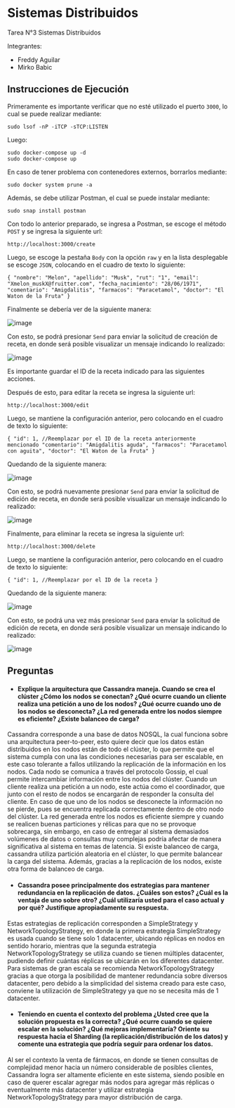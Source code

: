 # Sistemas Distribuidos
Tarea N°3 Sistemas Distribuidos

Integrantes:
- Freddy Aguilar
- Mirko Babic

## Instrucciones de Ejecución

Primeramente es importante verificar que no esté utilizado el puerto `3000`, lo cual se puede realizar mediante:

```
sudo lsof -nP -iTCP -sTCP:LISTEN
```

Luego:

```
sudo docker-compose up -d
sudo docker-compose up
```
En caso de tener problema con contenedores externos, borrarlos mediante:

```
sudo docker system prune -a
```

Además, se debe utilizar Postman, el cual se puede instalar mediante:

```
sudo snap install postman
```

Con todo lo anterior preparado, se ingresa a Postman, se escoge el método `POST` y se ingresa la siguiente url:

`http://localhost:3000/create`

Luego, se escoge la pestaña `Body` con la opción `raw` y en la lista desplegable se escoge `JSON`, colocando en el cuadro de texto lo siguiente:

`{
 "nombre": "Melon",
 "apellido": "Musk",
 "rut": "1",
 "email": "Xmelon_muskX@fruitter.com",
 "fecha_nacimiento": "28/06/1971",
 "comentario": "Amigdalitis",
 "farmacos": "Paracetamol",
 "doctor": "El Waton de la Fruta"
}`

Finalmente se debería ver de la siguiente manera:

![image](https://user-images.githubusercontent.com/103700122/175848703-b0df3ca3-9d96-406d-a1b5-243e36900401.png)

Con esto, se podrá presionar `Send` para enviar la solicitud de creación de receta, en donde será posible visualizar un mensaje indicando lo realizado:

![image](https://user-images.githubusercontent.com/103700122/175848757-d50725d7-5344-4bf1-8a53-61576a2d773f.png)

Es importante guardar el ID de la receta indicado para las siguientes acciones.

Después de esto, para editar la receta se ingresa la siguiente url:

`http://localhost:3000/edit`

Luego, se mantiene la configuración anterior, pero colocando en el cuadro de texto lo siguiente: 

`{
 "id": 1, //Reemplazar por el ID de la receta anteriormente mencionado
 "comentario": "Amigdalitis aguda",
 "farmacos": "Paracetamol con aguita",
 "doctor": "El Waton de la Fruta"
}`

Quedando de la siguiente manera:

![image](https://user-images.githubusercontent.com/103700122/175848988-6326cd9f-451a-4de7-a070-0d8a99ca81e6.png)

Con esto, se podrá nuevamente presionar `Send` para enviar la solicitud de edición de receta, en donde será posible visualizar un mensaje indicando lo realizado:

![image](https://user-images.githubusercontent.com/103700122/175848803-194f1b8d-025b-4ea2-8700-6c9bcd19caf8.png)

Finalmente, para eliminar la receta se ingresa la siguiente url:

`http://localhost:3000/delete`

Luego, se mantiene la configuración anterior, pero colocando en el cuadro de texto lo siguiente: 

`{
 "id": 1, //Reemplazar por el ID de la receta
}`

Quedando de la siguiente manera:

![image](https://user-images.githubusercontent.com/103700122/175849039-a503c959-f84e-491e-83d7-fd4d77e7deab.png)

Con esto, se podrá una vez más presionar `Send` para enviar la solicitud de edición de receta, en donde será posible visualizar un mensaje indicando lo realizado:

![image](https://user-images.githubusercontent.com/103700122/175848843-44458cb0-b0d7-4fcf-960b-f55e09d8e089.png)

## Preguntas

- #### Explique la arquitectura que Cassandra maneja. Cuando se crea el clúster ¿Cómo los nodos se conectan? ¿Qué ocurre cuando un cliente realiza una petición a uno de los nodos? ¿Qué ocurre cuando uno de los nodos se desconecta? ¿La red generada entre los nodos siempre es eficiente? ¿Existe balanceo de carga?

Cassandra corresponde a una base de datos NOSQL, la cual funciona sobre una arquitectura peer-to-peer, esto quiere decir que los datos están distribuidos en los nodos están de todo el clúster, lo que permite que el sistema cumpla con una las condiciones necesarias para ser escalable, en este caso tolerante a fallos utilizando la replicación de la información en los nodos. Cada nodo se comunica a través del protocolo Gossip, el cual permite intercambiar información entre los nodos del clúster. Cuando un cliente realiza una petición a un nodo, este actúa como el coordinador, que junto con el resto de nodos se encargarán de responder la consulta del cliente. En caso de que uno de los nodos se desconecte la información no se pierde, pues se encuentra replicada correctamente dentro de otro nodo del clúster. La red generada entre los nodos es eficiente siempre y cuando se realicen buenas particiones y rélicas para que no se provoque sobrecarga, sin embargo, en caso de entregar al sistema demasiados volúmenes de datos o consultas muy complejas podría afectar de manera significativa al sistema en temas de latencia. Si existe balanceo de carga, cassandra utiliza partición aleatoria en el clúster, lo que permite balancear la carga del sistema. Además, gracias a la replicación de los nodos, existe otra forma de balanceo de carga.

- #### Cassandra posee principalmente dos estrategias para mantener redundancia en la replicación de datos. ¿Cuáles son estos? ¿Cuál es la ventaja de uno sobre otro? ¿Cuál utilizaría usted para el caso actual y por qué? Justifique apropiadamente su respuesta.

Estas estrategias de replicación corresponden a SimpleStrategy y NetworkTopologyStrategy, en donde la primera estrategia SimpleStrategy es usada cuando se tiene solo 1 datacenter, ubicando réplicas en nodos en sentido horario, mientras que la segunda estrategia NetworkTopologyStrategy se utiliza cuando se tienen múltiples datacenter, pudiendo definir cuántas réplicas se ubicarán en los diferentes datacenter. Para sistemas de gran escala se recomienda NetworkTopologyStrategy gracias a que otorga la posibilidad de mantener redundancia sobre diversos datacenter, pero debido a la simplicidad del sistema creado para este caso, conviene la utilización de SimpleStrategy ya que no se necesita más de 1 datacenter.

- #### Teniendo en cuenta el contexto del problema ¿Usted cree que la solución propuesta es la correcta? ¿Qué ocurre cuando se quiere escalar en la solución? ¿Qué mejoras implementaría? Oriente su respuesta hacia el Sharding (la replicación/distribución de los datos) y comente una estrategia que podría seguir para ordenar los datos.

Al ser el contexto la venta de fármacos, en donde se tienen consultas de complejidad menor hacia un número considerable de posibles clientes, Cassandra logra ser altamente eficiente en este sistema, siendo posible en caso de querer escalar agregar más nodos para agregar más réplicas o eventualmente más datacenter y utilizar estrategia NetworkTopologyStrategy para mayor distribución de carga.
